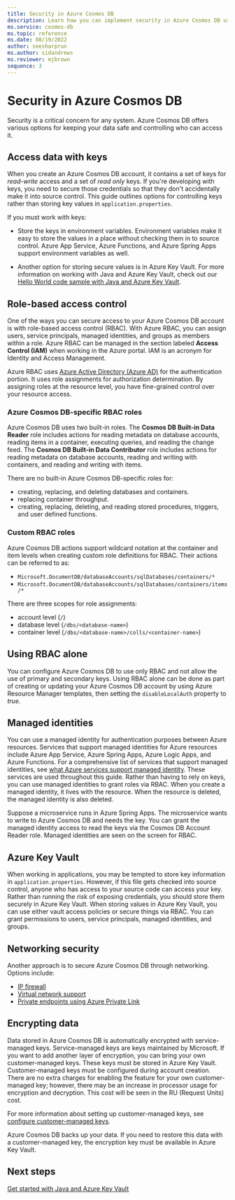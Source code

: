 ```yaml
---
title: Security in Azure Cosmos DB
description: Learn how you can implement security in Azure Cosmos DB using role-based access control or keys.
ms.service: cosmos-db
ms.topic: reference
ms.date: 08/19/2022
author: seesharprun
ms.author: sidandrews
ms.reviewer: mjbrown
sequence: 3
---
```


# Security in Azure Cosmos DB

Security is a critical concern for any system. Azure Cosmos DB offers various options for keeping your data safe and controlling who can access it.

## Access data with keys

When you create an Azure Cosmos DB account, it contains a set of keys for *read-write* access and a set of *read only* keys. If you're developing with keys, you need to secure those credentials so that they don't accidentally make it into source control. This guide outlines options for controlling keys rather than storing key values in `application.properties`.

If you must work with keys:

* Store the keys in environment variables. Environment variables make it easy to store the values in a place without checking them in to source control. Azure App Service, Azure Functions, and Azure Spring Apps support environment variables as well.

* Another option for storing secure values is in Azure Key Vault. For more information on working with Java and Azure Key Vault, check out our [Hello World code sample with Java and Azure Key Vault](get-started-with-java-and-key-vault.md).

## Role-based access control

One of the ways you can secure access to your Azure Cosmos DB account is with role-based access control (RBAC). With Azure RBAC, you can assign users, service principals, managed identities, and groups as members within a role. Azure RBAC can be managed in the section labeled **Access Control (IAM)** when working in the Azure portal. IAM is an acronym for Identity and Access Management.

Azure RBAC uses [Azure Active Directory (Azure AD)](https://azure.microsoft.com/services/active-directory/) for the authentication portion. It uses role assignments for authorization determination. By assigning roles at the resource level, you have fine-grained control over your resource access.

### Azure Cosmos DB-specific RBAC roles

Azure Cosmos DB uses two built-in roles. The **Cosmos DB Built-in Data Reader** role includes actions for reading metadata on database accounts, reading items in a container, executing queries, and reading the change feed. The **Cosmos DB Built-in Data Contributor** role includes actions for reading metadata on database accounts, reading and writing with containers, and reading and writing with items.

There are no built-in Azure Cosmos DB-specific roles for:

* creating, replacing, and deleting databases and containers.
* replacing container throughput.
* creating, replacing, deleting, and reading stored procedures, triggers, and user defined functions.

### Custom RBAC roles

Azure Cosmos DB actions support wildcard notation at the container and item levels when creating custom role definitions for RBAC. Their actions can be referred to as:

* `Microsoft.DocumentDB/databaseAccounts/sqlDatabases/containers/*`
* `Microsoft.DocumentDB/databaseAccounts/sqlDatabases/containers/items/*`

There are three scopes for role assignments:

* account level (`/`)
* database level (`/dbs/<database-name>`)
* container level (`/dbs/<database-name>/colls/<container-name>`)

## Using RBAC alone

You can configure Azure Cosmos DB to use only RBAC and not allow the use of primary and secondary keys. Using RBAC alone can be done as part of creating or updating your Azure Cosmos DB account by using Azure Resource Manager templates, then setting the `disableLocalAuth` property to *true*.

## Managed identities

You can use a managed identity for authentication purposes between Azure resources. Services that support managed identities for Azure resources include Azure App Service, Azure Spring Apps, Azure Logic Apps, and Azure Functions. For a comprehensive list of services that support managed identities, see [what Azure services support managed identity](https://docs.microsoft.com/azure/active-directory/managed-identities-azure-resources/overview#what-azure-services-support-the-feature). These services are used throughout this guide. Rather than having to rely on keys, you can use managed identities to grant roles via RBAC. When you create a managed identity, it lives with the resource. When the resource is deleted, the managed identity is also deleted.

Suppose a microservice runs in Azure Spring Apps. The microservice wants to write to Azure Cosmos DB and needs the key. You can grant the managed identity access to read the keys via the Cosmos DB Account Reader role. Managed identities are seen on the screen for RBAC.

## Azure Key Vault

When working in applications, you may be tempted to store key information in `application.properties`. However, if this file gets checked into source control, anyone who has access to your source code can access your key. Rather than running the risk of exposing credentials, you should store them securely in Azure Key Vault. When storing values in Azure Key Vault, you can use either vault access policies or secure things via RBAC. You can grant permissions to users, service principals, managed identities, and groups.

## Networking security

Another approach is to secure Azure Cosmos DB through networking. Options include:

* [IP firewall](https://docs.microsoft.com/azure/cosmos-db/how-to-configure-firewall)
* [Virtual network support](https://docs.microsoft.com/azure/cosmos-db/how-to-configure-vnet-service-endpoint)
* [Private endpoints using Azure Private Link](https://docs.microsoft.com/azure/cosmos-db/how-to-configure-private-endpoints)

## Encrypting data

Data stored in Azure Cosmos DB is automatically encrypted with service-managed keys. Service-managed keys are keys maintained by Microsoft. If you want to add another layer of encryption, you can bring your own customer-managed keys. These keys must be stored in Azure Key Vault. Customer-managed keys must be configured during account creation. There are no extra charges for enabling the feature for your own customer-managed key; however, there may be an increase in processor usage for encryption and decryption. This cost will be seen in the RU (Request Units) cost. 

For more information about setting up customer-managed keys, see [configure customer-managed keys](https://docs.microsoft.com/azure/cosmos-db/how-to-setup-cmk).

Azure Cosmos DB backs up your data. If you need to restore this data with a customer-managed key, the encryption key must be available in Azure Key Vault.

## Next steps

[Get started with Java and Azure Key Vault](get-started-with-java-and-key-vault.md)
